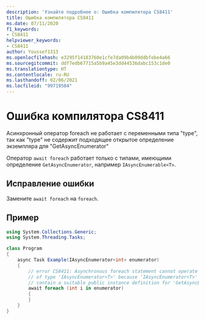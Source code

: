 ```yaml
---
description: 'Узнайте подробнее о: Ошибка компилятора CS8411'
title: Ошибка компилятора CS8411
ms.date: 07/11/2020
f1_keywords:
- CS8411
helpviewer_keywords:
- CS8411
author: Youssef1313
ms.openlocfilehash: e3295f14183760e1cfe7da09b4b09ddbfebe4a66
ms.sourcegitcommit: ddf7edb67715a5b9a45e3dd44536dabc153c1de0
ms.translationtype: HT
ms.contentlocale: ru-RU
ms.lasthandoff: 02/06/2021
ms.locfileid: "99719504"
---
```

# <a name="compiler-error-cs8411"></a>Ошибка компилятора CS8411

Асинхронный оператор foreach не работает с переменными типа "type", так как "type" не содержит подходящее открытое определение экземпляра для "GetAsyncEnumerator"

Оператор `await foreach` работает только с типами, имеющими определение `GetAsyncEnumerator`, например `IAsyncEnumerable<T>`.

## <a name="to-correct-this-error"></a>Исправление ошибки

Замените `await foreach` на `foreach`.

## <a name="example"></a>Пример

```csharp
using System.Collections.Generic;
using System.Threading.Tasks;

class Program
{
    async Task Example(IAsyncEnumerator<int> enumerator)
    {
        // error CS8411: Asynchronous foreach statement cannot operate on variables
        // of type 'IAsyncEnumerator<T>' because 'IAsyncEnumerator<T>' does not
        // contain a suitable public instance definition for 'GetAsyncEnumerator'
        await foreach (int i in enumerator)
        {
        }
    }
}
```
